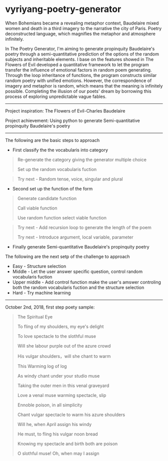 # vyriyang-poetry-generator

When Bohemians became a revealing metaphor context, Baudelaire mixed women and death in a third imagery to the narrative the city of Paris. Poetry deconstructed language, which magnifies the metaphor and atmosphere infinitely.

In The Poetry Generator, I'm aiming to generate propinquity Baudelaire's poetry through a semi-quantitative prediction of the options of the random subjects and inheritable elements. I base on the features showed in The Flowers of Evil developed a quantitative framework to let the program transfer the influence of emotional factors in random poem generating. Through the loop inheritance of functions, the program constructs similar random poetry with unified emotions. However, the correspondence of imagery and metaphor is random, which means that the meaning is infinitely possible. Completing the illusion of our poets' dream by borrowing this process of exploring unpredictable vague fables.

---

Project inspiration: The Flowers of Evil-Charles Baudelaire

Project achievement: Using python to generate Semi-quantitative propinquity Baudelaire's poetry 

---

The following are the basic steps to approach
* First classify the the vocabularis into category
> Re-generate the category giving the generator multiple choice
>
> Set up the random vocabularis fuction

> Try next - Random tense, voice, singular and plural

* Second set up the function of the form
> Generate candidate function
>
> Call viable function
>
> Use random function select viable function

> Try next - Add recursion loop to generate the length of the poem
>
> Try next - Introduce argument, local variable, parameter

* Finally generate Semi-quantitative Baudelaire's propinquity poetry 




The following are the next setp of the challenge to approach
* Easy - Structure selection
* Middle - Let the user answer specific question, control random vocabularis fuction
* Upper middle - Add control function make the user's amswer controling both the random vocabularis fuction and the structure selection 
* Hard - Try machine learning

---


October 2nd, 2018, first step poety sample:


>The Spiritual Eye
>
>
>To fling of my shoulders, my eye's delight
>
>To love spectacle to the slothful muse
>
>Will she labour purple out of the azure crowd
>
>His vulgar shoulders，will she chant to warm
>
>
>This Warming log of log
>
>As windy chant under your studio muse
>
>Taking the outer men in this venal graveyard
>
>Love a venal muse warming spectacle, slip
>
>
>Ennoble poison, in all simplicity
>
>Chant vulgar spectacle to warm his azure shoulders
>
>Will he, when April assign his windy
>
>
>He must, to fling his vulgar noon bread
>
>Knowing my spectacle and birth both are poison
>
>O slothful muse! Oh, when may I assign